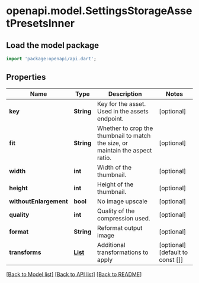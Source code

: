 # openapi.model.SettingsStorageAssetPresetsInner

## Load the model package
```dart
import 'package:openapi/api.dart';
```

## Properties
Name | Type | Description | Notes
------------ | ------------- | ------------- | -------------
**key** | **String** | Key for the asset. Used in the assets endpoint. | [optional] 
**fit** | **String** | Whether to crop the thumbnail to match the size, or maintain the aspect ratio. | [optional] 
**width** | **int** | Width of the thumbnail. | [optional] 
**height** | **int** | Height of the thumbnail. | [optional] 
**withoutEnlargement** | **bool** | No image upscale | [optional] 
**quality** | **int** | Quality of the compression used. | [optional] 
**format** | **String** | Reformat output image | [optional] 
**transforms** | [**List<SettingsStorageAssetPresetsInnerTransformsInner>**](SettingsStorageAssetPresetsInnerTransformsInner.md) | Additional transformations to apply | [optional] [default to const []]

[[Back to Model list]](../README.md#documentation-for-models) [[Back to API list]](../README.md#documentation-for-api-endpoints) [[Back to README]](../README.md)


